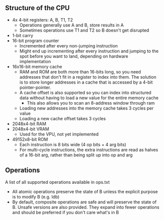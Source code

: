 ## Structure of the CPU

* 4x 4-bit registers: A, B, T1, T2
    - Operations generally use A and B, store results in A
    - Sometimes operations use T1 and T2 so B doesn't get disrupted
* 1-bit carry
* 16-bit program counter
    - Incremented after every non-jumping instruction
    - Might end up incrementing after every instruction and jumping to the spot before you want to land, depending on hardware implementation
* 16x16-bit memory cache
    - RAM and ROM are both more than 16-bits long, so you need addresses that don't fit in a register to index into them. The solution is to store longer addresses in a cache that is accessed by a 4-bit pointer-pointer.
    - A cache offset is also supported so you can index into structured data without having to load a new value for the entire memory cache
        - This also allows you to scan an 8-address window through ram 
    - Loading new addresses into the memory cache takes 3 cycles per value
    - Loading a new cache offset takes 3 cycles
* 2048x4-bit RAM
* 2048x4-bit VRAM
    - Used for the VPU, not yet implemented
* 49152x8-bit ROM
    - Each instruction is 8 bits wide (4 op bits + 4 arg bits)
    - For multi-cycle instructions, the extra instructions are read as halves of a 16-bit arg, rather than being split up into op and arg

## Operations
A list of all supported operations available in ops.txt
- All atomic operations preserve the state of B unless the explicit purpose is to modify B (e.g. ldb)
- By default, composite operations are safe and will preserve the state of B. Unsafe versions are also provided. They expand into fewer operations and should be preferred if you don't care what's in B
